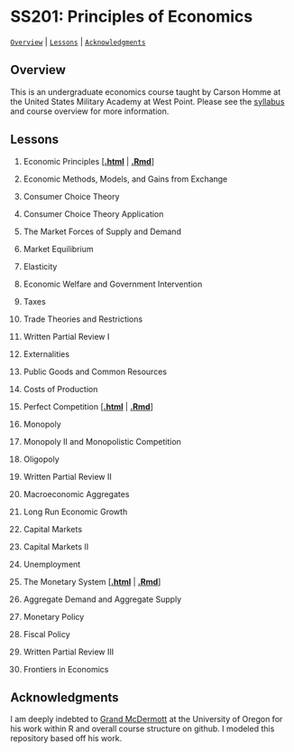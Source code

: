 # SS201: Principles of Economics

[`Overview`](#overview) | [`Lessons`](#lessons) | [`Acknowledgments`](#acknowledgements)

## Overview
This is an undergraduate economics course taught by Carson Homme at the United States Military Academy at West Point. Please see the [syllabus](https://raw.githack.com/chomme3/SS201/main/admin/ss201_ay23_syllabus.pdf) and course overview for more information. 

## Lessons

1. Economic Principles \[[**.html**](https://raw.githack.com/chomme3/SS201/main/lessons/ss201_ay231_l1.html) | [**.Rmd**](https://raw.githack.com/chomme3/SS201/main/lessons/ss201_ay231_l1.Rmd)\]

2. Economic Methods, Models, and Gains from Exchange

3. Consumer Choice Theory

4. Consumer Choice Theory Application

5. The Market Forces of Supply and Demand

6. Market Equilibrium

7. Elasticity

8. Economic Welfare and Government Intervention

9. Taxes

10. Trade Theories and Restrictions

11. Written Partial Review I

12. Externalities

13. Public Goods and Common Resources

14. Costs of Production

15. Perfect Competition \[[**.html**](https://raw.githack.com/chomme3/SS201/main/lessons/ss201_ay231_l15.html) | [**.Rmd**](https://raw.githack.com/chomme3/SS201/main/lessons/ss201_ay231_l15.Rmd)\]

16. Monopoly

17. Monopoly II and Monopolistic Competition

18. Oligopoly

19. Written Partial Review II

20. Macroeconomic Aggregates

21. Long Run Economic Growth

22. Capital Markets

23. Capital Markets II

24. Unemployment

25. The Monetary System \[[**.html**](https://raw.githack.com/chomme3/SS201/main/lessons/ss201_ay231_l25.html) | [**.Rmd**](https://raw.githack.com/chomme3/SS201/main/lessons/ss201_ay231_l25.Rmd)\]

26. Aggregate Demand and Aggregate Supply

27. Monetary Policy

28. Fiscal Policy

29. Written Partial Review III

30. Frontiers in Economics

## Acknowledgments
I am deeply indebted to [Grand McDermott](https://grantmcdermott.com/) at the University of Oregon for his work within R and overall course structure on github. I modeled this repository based off his work.